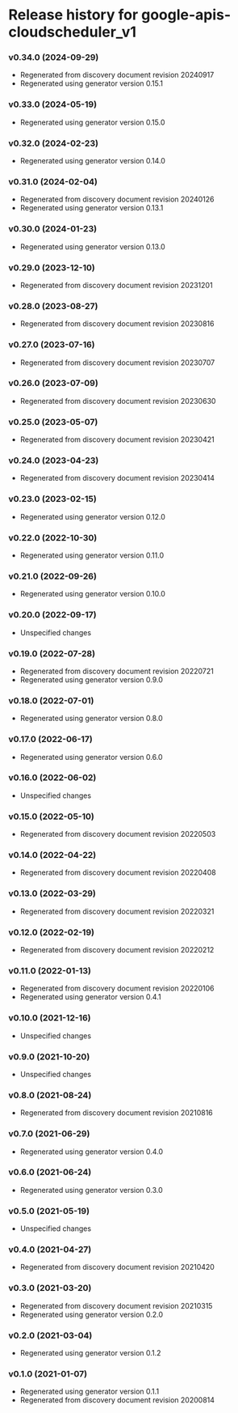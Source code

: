 # Release history for google-apis-cloudscheduler_v1

### v0.34.0 (2024-09-29)

* Regenerated from discovery document revision 20240917
* Regenerated using generator version 0.15.1

### v0.33.0 (2024-05-19)

* Regenerated using generator version 0.15.0

### v0.32.0 (2024-02-23)

* Regenerated using generator version 0.14.0

### v0.31.0 (2024-02-04)

* Regenerated from discovery document revision 20240126
* Regenerated using generator version 0.13.1

### v0.30.0 (2024-01-23)

* Regenerated using generator version 0.13.0

### v0.29.0 (2023-12-10)

* Regenerated from discovery document revision 20231201

### v0.28.0 (2023-08-27)

* Regenerated from discovery document revision 20230816

### v0.27.0 (2023-07-16)

* Regenerated from discovery document revision 20230707

### v0.26.0 (2023-07-09)

* Regenerated from discovery document revision 20230630

### v0.25.0 (2023-05-07)

* Regenerated from discovery document revision 20230421

### v0.24.0 (2023-04-23)

* Regenerated from discovery document revision 20230414

### v0.23.0 (2023-02-15)

* Regenerated using generator version 0.12.0

### v0.22.0 (2022-10-30)

* Regenerated using generator version 0.11.0

### v0.21.0 (2022-09-26)

* Regenerated using generator version 0.10.0

### v0.20.0 (2022-09-17)

* Unspecified changes

### v0.19.0 (2022-07-28)

* Regenerated from discovery document revision 20220721
* Regenerated using generator version 0.9.0

### v0.18.0 (2022-07-01)

* Regenerated using generator version 0.8.0

### v0.17.0 (2022-06-17)

* Regenerated using generator version 0.6.0

### v0.16.0 (2022-06-02)

* Unspecified changes

### v0.15.0 (2022-05-10)

* Regenerated from discovery document revision 20220503

### v0.14.0 (2022-04-22)

* Regenerated from discovery document revision 20220408

### v0.13.0 (2022-03-29)

* Regenerated from discovery document revision 20220321

### v0.12.0 (2022-02-19)

* Regenerated from discovery document revision 20220212

### v0.11.0 (2022-01-13)

* Regenerated from discovery document revision 20220106
* Regenerated using generator version 0.4.1

### v0.10.0 (2021-12-16)

* Unspecified changes

### v0.9.0 (2021-10-20)

* Unspecified changes

### v0.8.0 (2021-08-24)

* Regenerated from discovery document revision 20210816

### v0.7.0 (2021-06-29)

* Regenerated using generator version 0.4.0

### v0.6.0 (2021-06-24)

* Regenerated using generator version 0.3.0

### v0.5.0 (2021-05-19)

* Unspecified changes

### v0.4.0 (2021-04-27)

* Regenerated from discovery document revision 20210420

### v0.3.0 (2021-03-20)

* Regenerated from discovery document revision 20210315
* Regenerated using generator version 0.2.0

### v0.2.0 (2021-03-04)

* Regenerated using generator version 0.1.2

### v0.1.0 (2021-01-07)

* Regenerated using generator version 0.1.1
* Regenerated from discovery document revision 20200814

